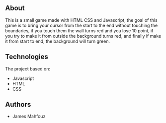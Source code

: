 ## About

This is a small game made with HTML CSS and Javascript, the goal of this game is to bring your cursor from the start to the end without touching the boundaries, if you touch them the wall turns red and you lose 10 point, if you try to make it from outside the background turns red, and finally if make it from start to end, the background will turn green.

## Technologies

The project based on:

- Javascript
- HTML
- CSS

## Authors

- James Mahfouz


